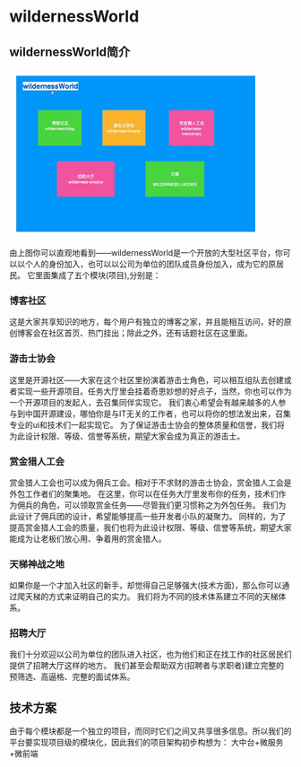 # wildernessWorld

##  wildernessWorld简介
<img 
    src='./public/wildernessWorld.png' 
    width='450px'
    height='300px'
/>

由上图你可以直观地看到——wildernessWorld是一个开放的大型社区平台，你可以以个人的身份加入，也可以以公司为单位的团队成员身份加入，成为它的原居民。
它里面集成了五个模块(项目),分别是： 
### 博客社区
这是大家共享知识的地方，每个用户有独立的博客之家，并且能相互访问，好的原创博客会在社区首页、热门挂出；除此之外，还有话题社区在这里面。
### 游击士协会
这里是开源社区——大家在这个社区里扮演着游击士角色，可以相互组队去创建或者实现一些开源项目。任务大厅里会挂着奇思妙想的好点子，当然，你也可以作为一个开源项目的发起人，去召集同伴实现它。
我们衷心希望会有越来越多的人参与到中国开源建设，哪怕你是与IT无关的工作者，也可以将你的想法发出来，召集专业的ui和技术们一起实现它。
为了保证游击士协会的整体质量和信誉，我们将为此设计权限、等级、信誉等系统，期望大家会成为真正的游击士。
### 赏金猎人工会
赏金猎人工会也可以成为佣兵工会。相对于不求财的游击士协会，赏金猎人工会是外包工作者们的聚集地。
在这里，你可以在任务大厅里发布你的任务，技术们作为佣兵的角色，可以领取赏金任务——尽管我们更习惯称之为外包任务。 
我们为此设计了佣兵团的设计，希望能够提高一些开发者小队的凝聚力。
同样的，为了提高赏金猎人工会的质量，我们也将为此设计权限、等级、信誉等系统，期望大家能成为让老板们放心用、争着用的赏金猎人。

### 天梯神战之地
如果你是一个才加入社区的新手，却觉得自己足够强大(技术方面)，那么你可以通过爬天梯的方式来证明自己的实力。
我们将为不同的技术体系建立不同的天梯体系。

### 招聘大厅
我们十分欢迎以公司为单位的团队进入社区，也为他们和正在找工作的社区居民们提供了招聘大厅这样的地方。
我们甚至会帮助双方(招聘者与求职者)建立完整的预筛选、高逼格、完整的面试体系。


## 技术方案
由于每个模块都是一个独立的项目，而同时它们之间又共享很多信息。所以我们的平台要实现项目级的模块化，因此我们的项目架构初步构想为：
大中台+微服务+微前端



